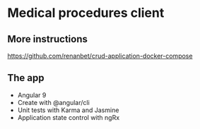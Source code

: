 # Medical procedures client

## More instructions

https://github.com/renanbet/crud-application-docker-compose


## The app

- Angular 9
- Create with @angular/cli
- Unit tests with Karma and Jasmine
- Application state control with ngRx
